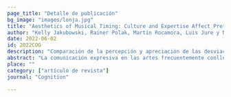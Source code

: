 ```yaml
---
page_title: "Detalle de publicación"
bg_image: "images/lonja.jpg" 
title: "Aesthetics of Musical Timing: Culture and Expertise Affect Preferences for Isochrony but not Synchrony"  
author: "Kelly Jakubowski, Rainer Polak, Martín Rocamora, Luis Jure y Nori Jacoby"  
date: 2022-06-02  
id: 2022COG
description: "Comparación de la percepción y apreciación de las desviaciones de la sincronía e isocronía en músicos y no músicos de tres países con diferentes tradiciones musicales."
abstract: "La comunicación expresiva en las artes frecuentemente conlleva desviaciones respecto a las normas estilísticas, lo que puede incrementar la valoración estética de una obra o una interpretación. La familiaridad cultural y la experiencia del observador pueden reforzar la identificación y valoración de tales desviaciones expresivas. Una forma de comunicación expresiva en la música consiste en tocar “fuera de tiempo”, lo que incluye la asincronía (desviación de la sincronía entre los diferentes instrumentos) y la no-isocronía (desviaciones respecto al espaciado igual entre notas o unidades métricas sucesivas). Estudios anteriores han arrojado resultados algo contradictorios en cuanto a la relevancia estética de las desviaciones en relación a la sincronía y la isocronía, por lo que nos propusimos poner nueva luz sobre este tema teniendo en cuenta los efectos de la experiencia y familiaridad cultural de los oyentes. Manipulamos la (a)sincronía y la (no-)isocronía de forma independiente en fragmentos de tres estilos musicales basados en <i>groove</i> (jazz, candombe y jembe), utilizando información de tiempo extraída de interpretaciones reales. Reclutamos participantes músicos y no músicos (N = 176) de tres países (Reino Unido, Uruguay, Mali), seleccionados para variar su experiencia previa en escuchar y tocar estos tres estilos. Los participantes completaron tanto una tarea de valoración de preferencias estéticas como una tarea de discriminación perceptiva de los estímulos. Nuestros resultados indican una preferencia general por la sincronía en estos estilos, pero preferencias culturalmente contingentes y dependientes de la experiencia por las desviaciones de la isocronía. Esto sugiere que el procesamiento temporal depende de mecanismos que varían en su dependencia de la percepción de alto y bajo nivel, y resalta el papel de la familiaridad cultural y la experiencia en la formación de preferencias estéticas."  
place: ""  
category: ["artículo de revista"] 
journal: "Cognition"  

---
```

